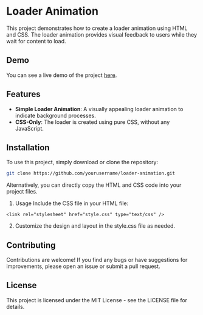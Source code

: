 # Loader Animation

This project demonstrates how to create a loader animation using HTML and CSS. The loader animation provides visual feedback to users while they wait for content to load.

## Demo

You can see a live demo of the project [here](https://logusivam.github.io/Loader-animation/).

## Features

- **Simple Loader Animation**: A visually appealing loader animation to indicate background processes.
- **CSS-Only**: The loader is created using pure CSS, without any JavaScript.

## Installation

To use this project, simply download or clone the repository:

```bash
git clone https://github.com/yourusername/loader-animation.git
```

Alternatively, you can directly copy the HTML and CSS code into your project files.

1. Usage
Include the CSS file in your HTML file:
```
<link rel="stylesheet" href="style.css" type="text/css" />
```

2. Customize the design and layout in the style.css file as needed.

## Contributing
Contributions are welcome! If you find any bugs or have suggestions for improvements, please open an issue or submit a pull request.

## License
This project is licensed under the MIT License - see the LICENSE file for details.
























